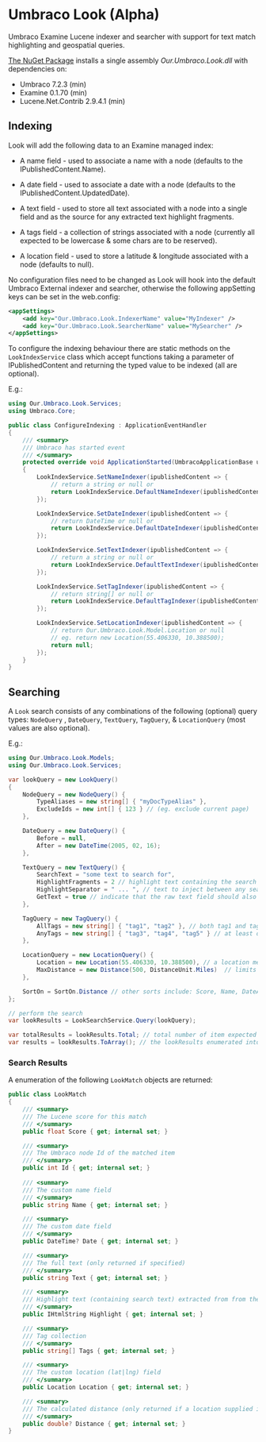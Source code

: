 # Umbraco Look (Alpha)
Umbraco Examine Lucene indexer and searcher with support for text match highlighting and geospatial queries.

[The NuGet Package](https://www.nuget.org/packages/Our.Umbraco.Look) installs a single assembly _Our.Umbraco.Look.dll_ with dependencies on: 

  * Umbraco 7.2.3 (min)
  * Examine 0.1.70 (min)
  * Lucene.Net.Contrib 2.9.4.1 (min)

## Indexing

Look will add the following data to an Examine managed index:

  * A name field - used to associate a name with a node (defaults to the IPublishedContent.Name).  

  * A date field - used to associate a date with a node (defaults to the IPublishedContent.UpdatedDate). 

  * A text field - used to store all text associated with a node into a single field and as the source for any extracted text highlight fragments.
  
  * A tags field - a collection of strings associated with a node (currently all expected to be lowercase & some chars are to be reserved).
    
  * A location field - used to store a latitude & longitude associated with a node (defaults to null).  
  
No configuration files need to be changed as Look will hook into the default Umbraco External indexer and searcher, otherwise the following appSetting keys can be set in the web.config:

```xml
<appSettings>
	<add key="Our.Umbraco.Look.IndexerName" value="MyIndexer" />
	<add key="Our.Umbraco.Look.SearcherName" value="MySearcher" />
</appSettings>
```

To configure the indexing behaviour there are static methods on the `LookIndexService` class which accept functions taking a parameter of IPublishedContent and returning the typed value to be indexed (all are optional).

E.g.:

```csharp
using Our.Umbraco.Look.Services;
using Umbraco.Core;

public class ConfigureIndexing : ApplicationEventHandler
{	
	/// <summary>
	/// Umbraco has started event
	/// </summary>
	protected override void ApplicationStarted(UmbracoApplicationBase umbracoApplication, ApplicationContext applicationContext)
	{
		LookIndexService.SetNameIndexer(ipublishedContent => {			
			// return a string or null or 
			return LookIndexService.DefaultNameIndexer(ipublishedContent);			
		});

		LookIndexService.SetDateIndexer(ipublishedContent => {
			// return DateTime or null or
			return LookIndexService.DefaultDateIndexer(ipublishedContent);
		});

		LookIndexService.SetTextIndexer(ipublishedContent => {		
			// return a string or null or 
			return LookIndexService.DefaultTextIndexer(ipublishedContent);			
		});

		LookIndexService.SetTagIndexer(ipublishedContent => {
			// return string[] or null or 
			return LookIndexService.DefaultTagIndexer(ipublishedContent);
		});

		LookIndexService.SetLocationIndexer(ipublishedContent => {
			// return Our.Umbraco.Look.Model.Location or null
			// eg. return new Location(55.406330, 10.388500);		
			return null;			
		});
	}
}
```

## Searching

A `Look` search consists of any combinations of the following (optional) query types:  `NodeQuery` , `DateQuery`, `TextQuery`, `TagQuery`, & `LocationQuery` (most values are also optional).

E.g.:

```csharp
using Our.Umbraco.Look.Models;  
using Our.Umbraco.Look.Services;  

var lookQuery = new LookQuery()
{
	NodeQuery = new NodeQuery() {
		TypeAliases = new string[] { "myDocTypeAlias" },
		ExcludeIds = new int[] { 123 } // (eg. exclude current page)
	},

	DateQuery = new DateQuery() {
		Before = null,
		After = new DateTime(2005, 02, 16);
	},

	TextQuery = new TextQuery() {
		SearchText = "some text to search for",
		HighlightFragments = 2 // highlight text containing the search term twice should be returned
		HighlightSeparator = " ... ", // text to inject between any search term matches
		GetText = true // indicate that the raw text field should also be returned (potentially a large document)
	},

	TagQuery = new TagQuery() {
		AllTags = new string[] { "tag1", "tag2" }, // both tag1 and tag2 are required
		AnyTags = new string[] { "tag3", "tag4", "tag5" } // at least one of these tags is required
	},

	LocationQuery = new LocationQuery() {
		Location = new Location(55.406330, 10.388500), // a location means distance results can be set
		MaxDistance = new Distance(500, DistanceUnit.Miles)  // limits the results to within this distance
	},

	SortOn = SortOn.Distance // other sorts include: Score, Name, DateAscending, DateDescending
};

// perform the search
var lookResults = LookSearchService.Query(lookQuery);

var totalResults = lookResults.Total; // total number of item expected in the lookResults enumerable
var results = lookResults.ToArray(); // the lookResults enumerated into an array
```

### Search Results

A enumeration of the following `LookMatch` objects are returned:

```csharp
public class LookMatch
{
	/// <summary>
	/// The Lucene score for this match
	/// </summary>
	public float Score { get; internal set; }

	/// <summary>
	/// The Umbraco node Id of the matched item
	/// </summary>
	public int Id { get; internal set; }
	
	/// <summary>
	/// The custom name field
	/// </summary>
	public string Name { get; internal set; }

	/// <summary>
	/// The custom date field
	/// </summary>
	public DateTime? Date { get; internal set; }

	/// <summary>
	/// The full text (only returned if specified)
	/// </summary>
	public string Text { get; internal set; }

	/// <summary>
	/// Highlight text (containing search text) extracted from from the full text
	/// </summary>
	public IHtmlString Highlight { get; internal set; }

	/// <summary>
	/// Tag collection
	/// </summary>
	public string[] Tags { get; internal set; }

	/// <summary>
	/// The custom location (lat|lng) field
	/// </summary>
	public Location Location { get; internal set; }

	/// <summary>
	/// The calculated distance (only returned if a location supplied in query)
	/// </summary>
	public double? Distance { get; internal set; }
}
```
